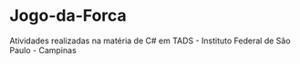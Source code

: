 # Jogo-da-Forca
Atividades realizadas na matéria de C# em TADS - Instituto Federal de São Paulo - Campinas
